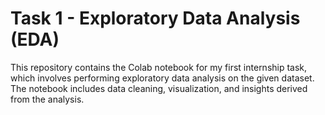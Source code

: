 # Task 1 - Exploratory Data Analysis (EDA)

This repository contains the Colab notebook for my first internship task, which involves performing exploratory data analysis on the given dataset.  
The notebook includes data cleaning, visualization, and insights derived from the analysis.
